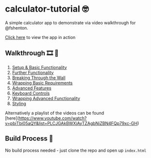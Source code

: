 # calculator-tutorial 🤓

A simple calculator app to demonstrate via video walkthrough for @fshenton.

[Click here](https://pookage.github.io/calculator-tutorial/) to view the app in action

## Walkthrough 🎞️ 📓

1. [Setup & Basic Functionality](https://youtu.be/pbiTbi05aQY)
2. [Further Functionality](https://youtu.be/hG_GJYvnR9I)
3. [Breaking Through the Wall](https://youtu.be/5kJtj2F2C9Y)
4. [Wrapping Basic Requirements](https://youtu.be/N6vtclPxrmc)
5. [Advanced Features](https://youtu.be/RdcPsdZIxhs)
6. [Keyboard Controls](https://youtu.be/iqneLziQEog)
7. [Wrapping Advanced Functionality](https://youtu.be/9_L_NbXlib0)
8. [Styling](https://youtu.be/XmPBc1evLYA)

Alternatively a playlist of the videos can be found [here[(https://www.youtube.com/watch?v=pbiTbi05aQY&list=PLCJGAkBWXjAyTZAgbNiZBN4FQp79xc-GH)

## Build Process 🔧

No build process needed - just clone the repo and open up `index.html`

